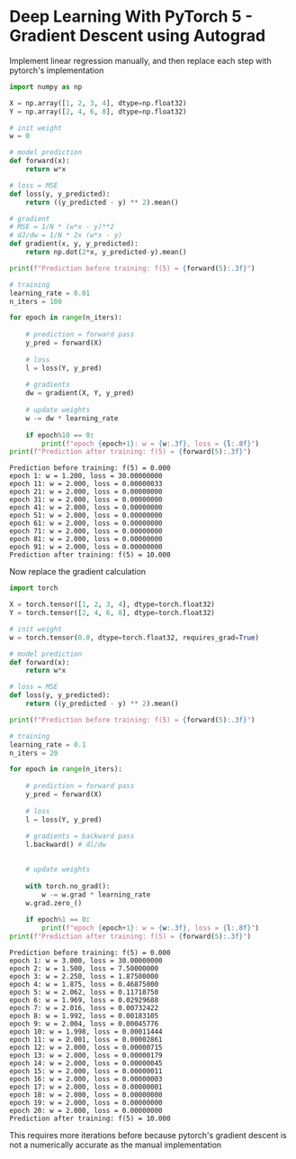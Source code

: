 # Deep Learning With PyTorch 5 - Gradient Descent using Autograd


Implement linear regression manually, and then replace each step with pytorch's implementation


```python
import numpy as np

X = np.array([1, 2, 3, 4], dtype=np.float32)
Y = np.array([2, 4, 6, 8], dtype=np.float32)

# init weight
w = 0

# model prediction
def forward(x):
    return w*x

# loss = MSE
def loss(y, y_predicted):
    return ((y_predicted - y) ** 2).mean()

# gradient
# MSE = 1/N * (w*x - y)**2
# dJ/dw = 1/N * 2x (w*x - y)
def gradient(x, y, y_predicted):
    return np.dot(2*x, y_predicted-y).mean()

print(f"Prediction before training: f(5) = {forward(5):.3f}")

# training
learning_rate = 0.01
n_iters = 100

for epoch in range(n_iters):
    
    # prediction = forward pass
    y_pred = forward(X)
    
    # loss
    l = loss(Y, y_pred)
    
    # gradients
    dw = gradient(X, Y, y_pred)
    
    # update weights
    w -= dw * learning_rate
    
    if epoch%10 == 0:
        print(f"epoch {epoch+1}: w = {w:.3f}, loss = {l:.8f}")
print(f"Prediction after training: f(5) = {forward(5):.3f}")
```

    Prediction before training: f(5) = 0.000
    epoch 1: w = 1.200, loss = 30.00000000
    epoch 11: w = 2.000, loss = 0.00000033
    epoch 21: w = 2.000, loss = 0.00000000
    epoch 31: w = 2.000, loss = 0.00000000
    epoch 41: w = 2.000, loss = 0.00000000
    epoch 51: w = 2.000, loss = 0.00000000
    epoch 61: w = 2.000, loss = 0.00000000
    epoch 71: w = 2.000, loss = 0.00000000
    epoch 81: w = 2.000, loss = 0.00000000
    epoch 91: w = 2.000, loss = 0.00000000
    Prediction after training: f(5) = 10.000


Now replace the gradient calculation


```python
import torch

X = torch.tensor([1, 2, 3, 4], dtype=torch.float32)
Y = torch.tensor([2, 4, 6, 8], dtype=torch.float32)

# init weight
w = torch.tensor(0.0, dtype=torch.float32, requires_grad=True)

# model prediction
def forward(x):
    return w*x

# loss = MSE
def loss(y, y_predicted):
    return ((y_predicted - y) ** 2).mean()

print(f"Prediction before training: f(5) = {forward(5):.3f}")

# training
learning_rate = 0.1
n_iters = 20

for epoch in range(n_iters):
    
    # prediction = forward pass
    y_pred = forward(X)
    
    # loss
    l = loss(Y, y_pred)
    
    # gradients = backward pass
    l.backward() # dl/dw

    
    # update weights
        
    with torch.no_grad():
        w -= w.grad * learning_rate
    w.grad.zero_()
    
    if epoch%1 == 0:
        print(f"epoch {epoch+1}: w = {w:.3f}, loss = {l:.8f}")
print(f"Prediction after training: f(5) = {forward(5):.3f}")
```

    Prediction before training: f(5) = 0.000
    epoch 1: w = 3.000, loss = 30.00000000
    epoch 2: w = 1.500, loss = 7.50000000
    epoch 3: w = 2.250, loss = 1.87500000
    epoch 4: w = 1.875, loss = 0.46875000
    epoch 5: w = 2.062, loss = 0.11718750
    epoch 6: w = 1.969, loss = 0.02929688
    epoch 7: w = 2.016, loss = 0.00732422
    epoch 8: w = 1.992, loss = 0.00183105
    epoch 9: w = 2.004, loss = 0.00045776
    epoch 10: w = 1.998, loss = 0.00011444
    epoch 11: w = 2.001, loss = 0.00002861
    epoch 12: w = 2.000, loss = 0.00000715
    epoch 13: w = 2.000, loss = 0.00000179
    epoch 14: w = 2.000, loss = 0.00000045
    epoch 15: w = 2.000, loss = 0.00000011
    epoch 16: w = 2.000, loss = 0.00000003
    epoch 17: w = 2.000, loss = 0.00000001
    epoch 18: w = 2.000, loss = 0.00000000
    epoch 19: w = 2.000, loss = 0.00000000
    epoch 20: w = 2.000, loss = 0.00000000
    Prediction after training: f(5) = 10.000


This requires more iterations before because pytorch's gradient descent is not a numerically accurate as the manual implementation
